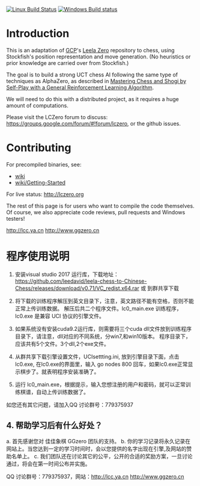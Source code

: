 [![Linux Build Status](https://travis-ci.org/glinscott/leela-chess.svg?branch=master)](https://travis-ci.org/glinscott/leela-chess)
[![Windows Build status](https://ci.appveyor.com/api/projects/status/w2nymx3wpd0d1da1/branch/master?svg=true)](https://ci.appveyor.com/project/glinscott/leela-chess/branch/master)

# Introduction

This is an adaptation of [GCP](https://github.com/gcp)'s [Leela Zero](https://github.com/gcp/leela-zero/) repository to chess, using Stockfish's position representation and move generation. (No heuristics or prior knowledge are carried over from Stockfish.)

The goal is to build a strong UCT chess AI following the same type of techniques as AlphaZero, as described in [Mastering Chess and Shogi by Self-Play with a General Reinforcement Learning Algorithm](https://arxiv.org/abs/1712.01815).

We will need to do this with a distributed project, as it requires a huge amount of computations.

Please visit the LCZero forum to discuss: https://groups.google.com/forum/#!forum/lczero, or the github issues.

# Contributing

For precompiled binaries, see:
* [wiki](https://github.com/glinscott/leela-chess/wiki)
* [wiki/Getting-Started](https://github.com/glinscott/leela-chess/wiki/Getting-Started)

For live status: http://lczero.org

The rest of this page is for users who want to compile the code themselves.
Of course, we also appreciate code reviews, pull requests and Windows testers!

http://lcc.ya.cn
http://www.ggzero.cn

# 程序使用说明


1. 安装visual studio 2017 运行库，下载地址：https://github.com/leedavid/leela-chess-to-Chinese-Chess/releases/download/v0.71/VC_redist.x64.rar 或 到群共享下载

2. 将下载的训练程序解压到英文目录下，注意，英文路径不能有空格，否则不能正常上传训练数据。
   解压后共二个程序文件。lc0_main.exe 训练程序， lc0.exe 是兼容 UCI 协议的引擎文件。

3. 如果系统没有安装cuda9.2运行库，则需要将三个cuda dll文件放到训练程序目录下，请注意，dll对应的不同系统，分win7,和win10版本。
   程序目录下，应该共有5个文件。3个dll,2个exe文件。  

4. 从群共享下载引擎设置文件，UCIsettting.ini, 放到引擎目录下面，点击 lc0.exe, 在lc0.exe的界面里，输入 go nodes 800 回车，如果lc0.exe正常显示棋步了。就表明程序安装准确了。
5. 运行 lc0_main.exe，根据提示，输入您想注册的用户和密码，就可以正常训练棋谱，自动上传训练数据了。

如您还有其它问题，请加入QQ 讨论群号：779375937 


## 4. 帮助学习后有什么好处？
a. 首先感谢您对 	佳佳象棋 GGzero 团队的支持。
b. 你的学习记录将永久记录在网站上。当您达到一定的学习时间时，会以您提供的名字出现在引擎,及网站的赞助名单上。
c. 我们团队还在讨论其它的公平，公开的合适的奖励方案，一旦讨论通过，将会在第一时间公布并实施。


QQ 讨论群号：779375937，网站：http://lcc.ya.cn http://www.ggzero.cn
